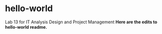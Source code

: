 # hello-world
Lab 13 for IT Analysis Design and Project Management
**Here are the edits to hello-world readme.**
